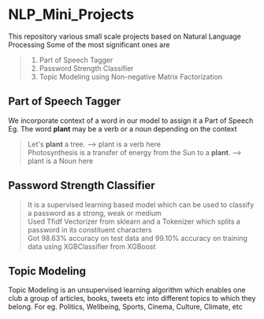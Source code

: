 # NLP_Mini_Projects

This repository various small scale projects based on Natural Language Processing
Some of the most significant ones are 
> 1. Part of Speech Tagger 
> 2. Password Strength Classifier
> 3. Topic Modeling using Non-negative Matrix Factorization  

## Part of Speech Tagger
We incorporate context of a word in our model to assign it a Part of Speech  
Eg. The word **plant** may be a verb or a noun depending on the context
> Let's **plant** a tree. --> plant is a verb here  
> Photosynthesis is a transfer of energy from the Sun to a **plant**. --> plant is a Noun here

## Password Strength Classifier
>It is a supervised learning based model which can be used to classify a password as a strong, weak or medium  
>Used Tfidf Vectorizer from sklearn and a Tokenizer which splits a password in its constituent characters  
>Got 98.63% accuracy on test data and 99.10% accuracy on training data using XGBClassifier from XGBoost  

## Topic Modeling
Topic Modeling is an unsupervised learning algorithm which enables one club a group of articles, books, tweets etc into different topics to which they belong. For eg. Politics, Wellbeing, Sports, Cinema, Culture, Climate, etc
